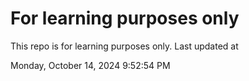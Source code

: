 # For learning purposes only
This repo is for learning purposes only.
Last updated at

Monday, October 14, 2024 9:52:54 PM

